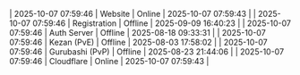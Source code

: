 | 2025-10-07 07:59:46 | Website | Online | 2025-10-07 07:59:43 |
| 2025-10-07 07:59:46 | Registration | Offline | 2025-09-09 16:40:23 |
| 2025-10-07 07:59:46 | Auth Server | Offline | 2025-08-18 09:33:31 |
| 2025-10-07 07:59:46 | Kezan (PvE) | Offline | 2025-08-03 17:58:02 |
| 2025-10-07 07:59:46 | Gurubashi (PvP) | Offline | 2025-08-23 21:44:06 |
| 2025-10-07 07:59:46 | Cloudflare | Online | 2025-10-07 07:59:43 |

